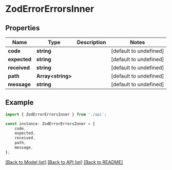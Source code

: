 # ZodErrorErrorsInner


## Properties

Name | Type | Description | Notes
------------ | ------------- | ------------- | -------------
**code** | **string** |  | [default to undefined]
**expected** | **string** |  | [default to undefined]
**received** | **string** |  | [default to undefined]
**path** | **Array&lt;string&gt;** |  | [default to undefined]
**message** | **string** |  | [default to undefined]

## Example

```typescript
import { ZodErrorErrorsInner } from './api';

const instance: ZodErrorErrorsInner = {
    code,
    expected,
    received,
    path,
    message,
};
```

[[Back to Model list]](../README.md#documentation-for-models) [[Back to API list]](../README.md#documentation-for-api-endpoints) [[Back to README]](../README.md)
